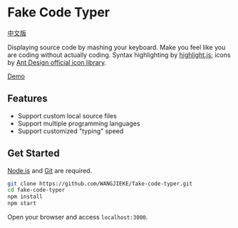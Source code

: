 # Fake Code Typer

[中文版](./docs/README_CN.md)

Displaying source code by mashing your keyboard. Make you feel like you are coding without actually coding. Syntax highlighting by [highlight.js](https://github.com/highlightjs/highlight.js); icons by [Ant Design official icon library](https://www.iconfont.cn/collections/detail?cid=9402).

[Demo](https://www.ics.uci.edu/~tongjiew/fake-code-typer/)

## Features

- Support custom local source files
- Support multiple programming languages
- Support customized "typing" speed

## Get Started

[Node.js](https://nodejs.org/) and [Git](https://git-scm.com/) are required.

```bash
git clone https://github.com/WANGJIEKE/fake-code-typer.git
cd fake-code-typer
npm install
npm start
```

Open your browser and access `localhost:3000`.
